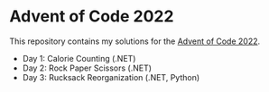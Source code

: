 # Advent of Code 2022

This repository contains my solutions for the [Advent of Code 2022](https://adventofcode.com/2022).

- Day 1: Calorie Counting (.NET)
- Day 2: Rock Paper Scissors (.NET)
- Day 3: Rucksack Reorganization (.NET, Python)
